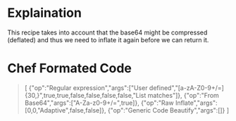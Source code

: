 # Explaination
This recipe takes into account that the base64 might be compressed (deflated) and thus we need to inflate it again before we can return it.

# Chef Formated Code
>[
>{"op":"Regular expression","args":["User defined","[a-zA-Z0-9+/=]{30,}",true,true,false,false,false,false,"List matches"]},
>{"op":"From Base64","args":["A-Za-z0-9+/=",true]},
>{"op":"Raw Inflate","args":[0,0,"Adaptive",false,false]},
>{"op":"Generic Code Beautify","args":[]}
>]
